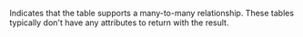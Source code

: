 Indicates that the table supports a many-to-many relationship. These tables typically don't have any attributes to return with the result.